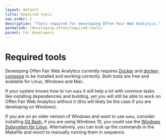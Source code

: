 ```yaml
---
layout: default
title: Required tools
nav_order: 1
description: "Tools required for developing Offen Fair Web Analytics."
permalink: /developing-offen/required-tools/
parent: For developers
---
```


<!--
Copyright 2020 - Offen Authors <hioffen@posteo.de>
SPDX-License-Identifier: Apache-2.0
-->

# Required tools

Developing Offen Fair Web Analytics currently requires [Docker][docker] and [docker-compose][] to be installed and working correctly. Both tools are free and available for Linux, Windows and Mac.

If your system knows how to run `make` it will help a lot with common tasks like installing dependencies and building, yet you will still be able to work on Offen Fair Web Analytics without it (this will likely be the case if you are developing on Windows).

If you are on an older version of Windows and want to use `make`, consider installing [Git Bash][git-bash], if you are using Windows 10, you could use the [Windows Subsystem for Linux][wsl]. Alternatively, you can look up the commands in the Makefile and resort to manually running them in sequence.

[docker]: https://docs.docker.com/install/
[docker-compose]: https://docs.docker.com/compose/install/
[git-bash]: https://gitforwindows.org/
[wsl]: https://docs.microsoft.com/en-us/windows/wsl/install-win10
